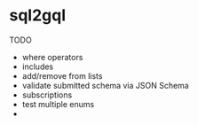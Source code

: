 # sql2gql


TODO
- where operators
- includes
- add/remove from lists
- validate submitted schema via JSON Schema
- subscriptions
- test multiple enums
- 